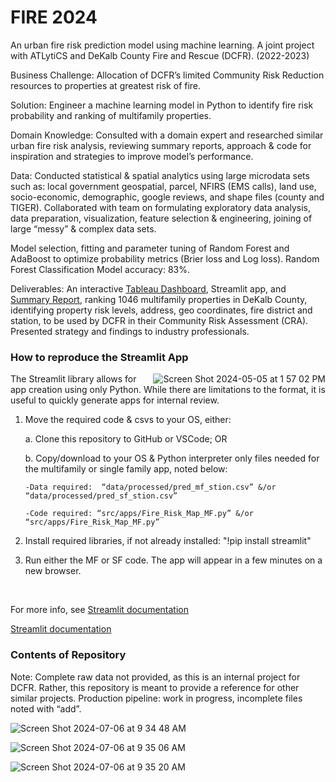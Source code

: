 
# FIRE 2024

An urban fire risk prediction model using machine learning. A joint project with ATLytiCS and DeKalb County Fire and Rescue (DCFR).  (2022-2023)

Business Challenge: Allocation of DCFR’s limited Community Risk Reduction resources to properties at greatest risk of fire.

Solution: Engineer a machine learning model in Python to identify fire risk probability and ranking of multifamily properties.

Domain Knowledge: Consulted with a domain expert and researched similar urban fire risk analysis, reviewing summary reports, approach & code for inspiration and strategies to improve model’s performance. 

Data:  Conducted statistical & spatial analytics using large microdata sets such as: local government geospatial, parcel, NFIRS (EMS calls), land use, socio-economic, demographic, google reviews, and shape files (county and TIGER).  Collaborated with team on formulating exploratory data analysis, data preparation, visualization, feature selection & engineering, joining of large “messy” & complex data sets.

Model selection, fitting and parameter tuning of Random Forest and AdaBoost to optimize probability metrics (Brier loss and Log loss). Random Forest Classification Model accuracy: 83%.

Deliverables: An interactive [Tableau Dashboard](https://public.tableau.com/app/profile/margaret.catherman/viz/FIREIIMultifamilyFireRiskAnalytics/SummaryPublic2), Streamlit app, and [Summary Report](https://github.com/catherman/FIRE-2024/blob/main/reports/FIRE%20II%20Summary.pdf), ranking 1046 multifamily properties in DeKalb County, identifying property risk levels, address, geo coordinates, fire district and station, to be used by DCFR in their Community Risk Assessment (CRA). Presented strategy and findings to industry professionals.

### How to reproduce the Streamlit App  
<img align="right" src="https://github.com/catherman/FIRE-II/assets/43255276/37eeb3a9-9a6a-46ff-ae38-106c8f83eb7e" alt="Screen Shot 2024-05-05 at 1 57 02 PM">
The Streamlit library allows for app creation using only Python. While there are limitations to the format, it is useful to quickly generate apps for internal review. 

1. Move the required code & csvs to your OS, either:
   
     a. Clone this repository to GitHub or VSCode;  OR
  
     b. Copy/download to your OS & Python interpreter only files needed for the multifamily or single family app, noted below:
  
       -Data required:  “data/processed/pred_mf_stion.csv” &/or “data/processed/pred_sf_stion.csv”
    
       -Code required: “src/apps/Fire_Risk_Map_MF.py” &/or “src/apps/Fire_Risk_Map_MF.py”
    
3. Install required libraries, if not already installed: "!pip install streamlit"
4. Run either the MF or SF code. The app will appear in a few minutes on a new browser.

<br clear="right"/> 

For more info, see 
[Streamlit documentation](https://docs.streamlit.io/get-started)


[Streamlit documentation](
https://docs.streamlit.io/get-started) 

### Contents of Repository
Note: 
Complete raw data not provided, as this is an internal project for DCFR.  Rather, this repository is meant to provide a reference for other similar projects.
Production pipeline: work in progress, incomplete files noted with “add”. 


![Screen Shot 2024-07-06 at 9 34 48 AM](https://github.com/catherman/Fire_2/assets/43255276/6efc5e92-eba0-489a-8cfd-4d0536b5bdc3)

![Screen Shot 2024-07-06 at 9 35 06 AM](https://github.com/catherman/Fire_2/assets/43255276/6454dcdd-17b1-439c-9bde-06ea79a02e7a)

![Screen Shot 2024-07-06 at 9 35 20 AM](https://github.com/catherman/Fire_2/assets/43255276/b2770d4b-e1dd-483f-8418-368d317a27d2)
